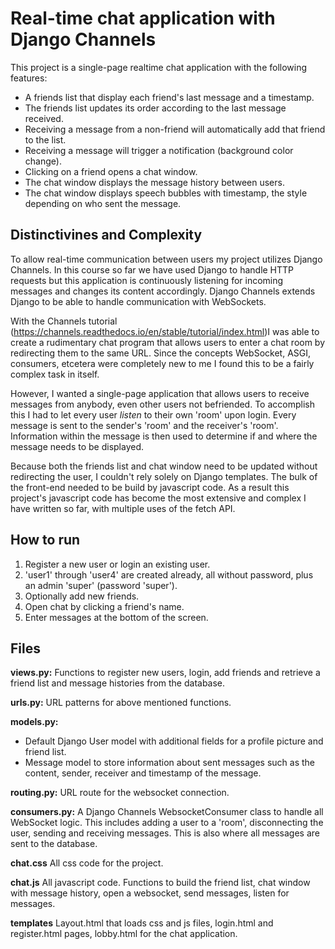 # Real-time chat application with Django Channels
This project is a single-page realtime chat application with the following features:

- A friends list that display each friend's last message and a timestamp. 
- The friends list updates its order according to the last message received.
- Receiving a message from a non-friend will automatically add that friend to the list.
- Receiving a message will trigger a notification (background color change).
- Clicking on a friend opens a chat window.
- The chat window displays the message history between users.
- The chat window displays speech bubbles with timestamp, the style depending on who sent the message.

## Distinctivines and Complexity
To allow real-time communication between users my project utilizes Django Channels. In this course so far we have used Django to handle HTTP requests but this application is continuously listening for incoming messages and changes its content accordingly. Django Channels extends Django to be able to handle communication with WebSockets.

With the Channels tutorial (https://channels.readthedocs.io/en/stable/tutorial/index.html)I was able to create a rudimentary chat program that allows users to enter a chat room by redirecting them to the same URL. Since the concepts WebSocket, ASGI, consumers, etcetera were completely new to me I found this to be a fairly complex task in itself.

However, I wanted a single-page application that allows users to receive messages from anybody, even other users not befriended. To accomplish this I had to let every user *listen* to their own 'room' upon login. Every message is sent to the sender's 'room' and the receiver's 'room'. Information within the message is then used to determine if and where the message needs to be displayed.

Because both the friends list and chat window need to be updated without redirecting the user, I couldn't rely solely on Django templates. The bulk of the front-end needed to be build by javascript code. As a result this project's javascript code has become the most extensive and complex I have written so far, with multiple uses of the fetch API.

## How to run
1. Register a new user or login an existing user.
2. 'user1' through 'user4' are created already, all without password, plus an admin 'super' (password 'super').
3. Optionally add new friends.
4. Open chat by clicking a friend's name.
5. Enter messages at the bottom of the screen.

## Files
**views.py:**
Functions to register new users, login, add friends and retrieve a friend list and message histories from the database.

**urls.py:**
 URL patterns for above mentioned functions.

 **models.py:**
 - Default Django User model with additional fields for a profile picture and friend list.
 - Message model to store information about sent messages such as the content, sender, receiver and timestamp of the message.

**routing.py:**
URL route for the websocket connection.

**consumers.py:**
A Django Channels WebsocketConsumer class to handle all WebSocket logic.
This includes adding a user to a 'room', disconnecting the user, sending and receiving messages.
This is also where all messages are sent to the database.

**chat.css**
All css code for the project.

**chat.js**
All javascript code. Functions to build the friend list, chat window with message history, open a websocket, send messages, listen for messages.

**templates**
Layout.html that loads css and js files, login.html and register.html pages, lobby.html for the chat application. 